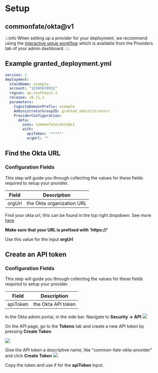 # Setup
## commonfate/okta@v1
:::info
When setting up a provider for your deployment, we recommend using the [interactive setup workflow](../../../interactive-setup.md) which is available from the Providers tab of your admin dashboard.
:::
## Example granted_deployment.yml
```yaml
version: 2
deployment:
  stackName: example
  account: "12345678912"
  region: ap-southeast-2
  release: v0.11.1
  parameters:
    CognitoDomainPrefix: example
    AdministratorGroupID: granted_administrators
    ProviderConfiguration:
      okta:
        uses: commonfate/okta@v1
        with:
          apiToken: '*****'
          orgUrl: ""

```
## Find the Okta URL
### Configuration Fields
This step will guide you through collecting the values for these fields required to setup your provider.

| Field | Description |
| ----------- | ----------- |
| orgUrl | the Okta organization URL |
Find your okta url, this can be found in the top right dropdown. See more [here](https://developer.okta.com/docs/guides/find-your-domain/main/)

**Make sure that your URL is prefixed with 'https://'**

Use this value for the input **orgUrl**
## Create an API token
### Configuration Fields
This step will guide you through collecting the values for these fields required to setup your provider.

| Field | Description |
| ----------- | ----------- |
| apiToken | the Okta API token |
In the Okta admin portal, in the side bar. Navigate to **Security -> API**
![](https://static.commonfate.io/providers/okta/app.png)

On the API page, go to the **Tokens** tab and create a new API token by pressing **Create Token**

![](https://static.commonfate.io/providers/okta/token.png)

Give the API token a descriptive name, like "common-fate-okta-provider" and click **Create Token**
![](https://static.commonfate.io/providers/okta/token-name.png)

Copy the token and use if for the **apiToken** input.
